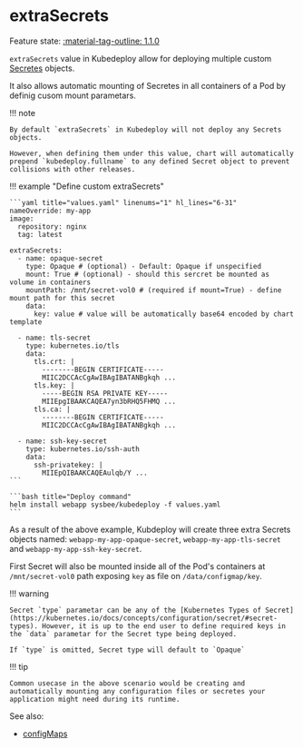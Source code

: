 # extraSecrets

Feature state: [:material-tag-outline: 1.1.0](../changelog.md#110 "Minimum version")

`extraSecrets` value in Kubedeploy allow for deploying multiple custom [Secretes](https://kubernetes.io/docs/concepts/configuration/secret/) objects.

It also allows automatic mounting of Secretes in all containers of a Pod by definig cusom mount parametars.

!!! note

    By default `extraSecrets` in Kubedeploy will not deploy any Secrets objects.

    However, when defining them under this value, chart will automatically prepend `kubedeploy.fullname` to any defined Secret object to prevent collisions with other releases.


!!! example "Define custom extraSecrets"

    ```yaml title="values.yaml" linenums="1" hl_lines="6-31"
    nameOverride: my-app
    image:
      repository: nginx
      tag: latest

    extraSecrets:
      - name: opaque-secret
        type: Opaque # (optional) - Default: Opaque if unspecified
        mount: True # (optional) - should this sercret be mounted as volume in containers
        mountPath: /mnt/secret-vol0 # (required if mount=True) - define mount path for this secret
        data:
          key: value # value will be automatically base64 encoded by chart template

      - name: tls-secret
        type: kubernetes.io/tls
        data:
          tls.crt: |
            --------BEGIN CERTIFICATE-----
            MIIC2DCCAcCgAwIBAgIBATANBgkqh ...
          tls.key: |
            -----BEGIN RSA PRIVATE KEY-----
            MIIEpgIBAAKCAQEA7yn3bRHQ5FHMQ ...
          tls.ca: |
            --------BEGIN CERTIFICATE-----
            MIIC2DCCAcCgAwIBAgIBATANBgkqh ...

      - name: ssh-key-secret
        type: kubernetes.io/ssh-auth
        data:
          ssh-privatekey: |
            MIIEpQIBAAKCAQEAulqb/Y ...
    ```

    ```bash title="Deploy command"
    helm install webapp sysbee/kubedeploy -f values.yaml
    ```

As a result of the above example, Kubdeploy will create three extra Secrets objects named:
`webapp-my-app-opaque-secret`,  `webapp-my-app-tls-secret` and `webapp-my-app-ssh-key-secret`.

First Secret will also be mounted inside all of the Pod's containers at `/mnt/secret-vol0` path exposing `key` as file on `/data/configmap/key`.

!!! warning

    Secret `type` parametar can be any of the [Kubernetes Types of Secret](https://kubernetes.io/docs/concepts/configuration/secret/#secret-types). However, it is up to the end user to define required keys in the `data` parametar for the Secret type being deployed.

    If `type` is omitted, Secret type will default to `Opaque`

!!! tip

    Common usecase in the above scenario would be creating and automatically mounting any configuration files or secretes your application might need during its runtime.

See also:

- [configMaps](configmaps.md)
